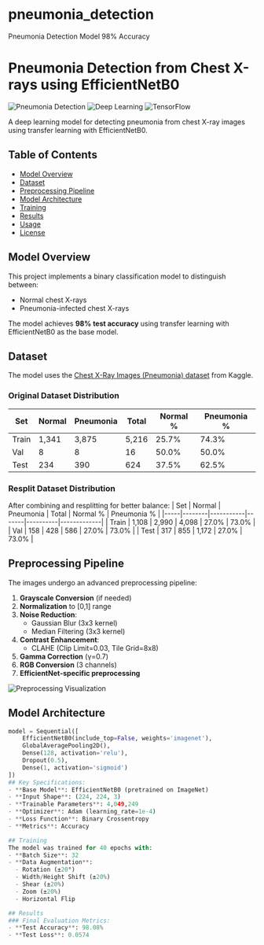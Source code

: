 # pneumonia_detection
Pneumonia Detection Model 98% Accuracy

# Pneumonia Detection from Chest X-rays using EfficientNetB0

![Pneumonia Detection](https://img.shields.io/badge/Pneumonia-Detection-brightgreen) 
![Deep Learning](https://img.shields.io/badge/Deep-Learning-blue) 
![TensorFlow](https://img.shields.io/badge/TensorFlow-2.x-orange)

A deep learning model for detecting pneumonia from chest X-ray images using transfer learning with EfficientNetB0.

## Table of Contents
- [Model Overview](#model-overview)
- [Dataset](#dataset)
- [Preprocessing Pipeline](#preprocessing-pipeline)
- [Model Architecture](#model-architecture)
- [Training](#training)
- [Results](#results)
- [Usage](#usage)
- [License](#license)

## Model Overview
This project implements a binary classification model to distinguish between:
- Normal chest X-rays
- Pneumonia-infected chest X-rays

The model achieves **98% test accuracy** using transfer learning with EfficientNetB0 as the base model.

## Dataset
The model uses the [Chest X-Ray Images (Pneumonia) dataset](https://www.kaggle.com/datasets/paultimothymooney/chest-xray-pneumonia) from Kaggle.

### Original Dataset Distribution
| Set | Normal | Pneumonia | Total | Normal % | Pneumonia % |
|-----|--------|-----------|-------|----------|-------------|
| Train | 1,341 | 3,875 | 5,216 | 25.7% | 74.3% |
| Val | 8 | 8 | 16 | 50.0% | 50.0% |
| Test | 234 | 390 | 624 | 37.5% | 62.5% |

### Resplit Dataset Distribution
After combining and resplitting for better balance:
| Set | Normal | Pneumonia | Total | Normal % | Pneumonia % |
|-----|--------|-----------|-------|----------|-------------|
| Train | 1,108 | 2,990 | 4,098 | 27.0% | 73.0% |
| Val | 158 | 428 | 586 | 27.0% | 73.0% |
| Test | 317 | 855 | 1,172 | 27.0% | 73.0% |

## Preprocessing Pipeline
The images undergo an advanced preprocessing pipeline:

1. **Grayscale Conversion** (if needed)
2. **Normalization** to [0,1] range
3. **Noise Reduction**:
   - Gaussian Blur (3x3 kernel)
   - Median Filtering (3x3 kernel)
4. **Contrast Enhancement**:
   - CLAHE (Clip Limit=0.03, Tile Grid=8x8)
5. **Gamma Correction** (γ=0.7)
6. **RGB Conversion** (3 channels)
7. **EfficientNet-specific preprocessing**

![Preprocessing Visualization](preprocessing_stages.png)

## Model Architecture
```python
model = Sequential([
    EfficientNetB0(include_top=False, weights='imagenet'),
    GlobalAveragePooling2D(),
    Dense(128, activation='relu'),
    Dropout(0.5),
    Dense(1, activation='sigmoid')
])
## Key Specifications:
- **Base Model**: EfficientNetB0 (pretrained on ImageNet)
- **Input Shape**: (224, 224, 3)
- **Trainable Parameters**: 4,049,249
- **Optimizer**: Adam (learning_rate=1e-4)
- **Loss Function**: Binary Crossentropy
- **Metrics**: Accuracy

## Training
The model was trained for 40 epochs with:
- **Batch Size**: 32
- **Data Augmentation**:
  - Rotation (±20°)
  - Width/Height Shift (±20%)
  - Shear (±20%)
  - Zoom (±20%)
  - Horizontal Flip

## Results
### Final Evaluation Metrics:
- **Test Accuracy**: 98.08%
- **Test Loss**: 0.0574
